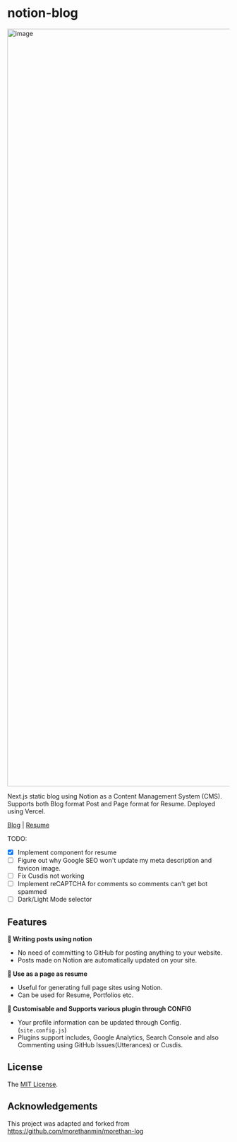 # notion-blog

<img width="1715" alt="image" src="https://user-images.githubusercontent.com/62310972/227077720-255883b0-e263-4319-8113-3e582b17d36e.png">

Next.js static blog using Notion as a Content Management System (CMS). Supports both Blog format Post and Page format for Resume. Deployed using Vercel.

[Blog](https://blog.shrijishah.com) | [Resume](https://blog.shrijishah.com/resume)

TODO: 
- [x] Implement component for resume
- [ ] Figure out why Google SEO won't update my meta description and favicon image. 
- [ ] Fix Cusdis not working
- [ ] Implement reCAPTCHA for comments so comments can't get bot spammed
- [ ] Dark/Light Mode selector

## Features

**📒 Writing posts using notion**

- No need of committing to GitHub for posting anything to your website.
- Posts made on Notion are automatically updated on your site.

**📄 Use as a page as resume**

- Useful for generating full page sites using Notion.
- Can be used for Resume, Portfolios etc.

**🤖 Customisable and Supports various plugin through CONFIG**

- Your profile information can be updated through Config. (`site.config.js`)
- Plugins support includes, Google Analytics, Search Console and also Commenting using GitHub Issues(Utterances) or Cusdis.

## License

The [MIT License](LICENSE).

## Acknowledgements
This project was adapted and forked  from https://github.com/morethanmin/morethan-log 
